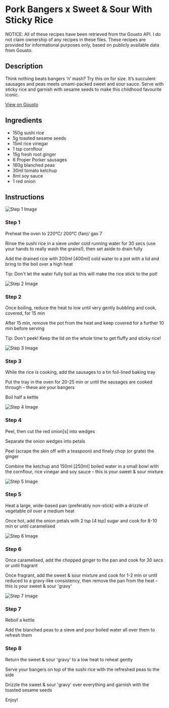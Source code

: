 # Pork Bangers x Sweet & Sour With Sticky Rice

NOTICE: All of these recipes have been retrieved from the Gousto API. I do not claim ownership of any recipes in these files. These recipes are provided for informational purposes only, based on publicly available data from Gousto.

## Description

Think nothing beats bangers ‘n’ mash? Try this on for size. It’s succulent sausages and peas meets umami-packed sweet and sour sauce. Serve with sticky rice and garnish with sesame seeds to make this childhood favourite iconic.

[View on Gousto](https://www.gousto.co.uk/recipes/cookbook/pork-bangers-x-sweet-sour-with-sticky-rice)

## Ingredients

- 150g sushi rice
- 5g toasted sesame seeds
- 15ml rice vinegar
- 1  tsp cornflour
- 15g fresh root ginger
- 6 Proper Porker sausages
- 160g blanched peas
- 30ml tomato ketchup
- 8ml soy sauce
- 1 red onion

## Instructions

![Step 1 Image](https://production-media.gousto.co.uk/cms/recipe-step-image/Step-1-1661866902588-x200.jpg)

### Step 1

Preheat the oven to 220°C/ 200°C (fan)/ gas 7

Rinse the sushi rice in a sieve under cold running water for 30 secs (use your hands to really wash the grains!), then set aside to drain fully

Add the drained rice with 200ml <span class="text-danger">[400ml]</span> cold water to a pot with a lid and bring to the boil over a high heat

Tip: Don't let the water fully boil as this will make the rice stick to the pot!

![Step 2 Image](https://production-media.gousto.co.uk/cms/recipe-step-image/Step-2-1661866909710-x200.jpg)

### Step 2

Once boiling, reduce the heat to low until very gently bubbling and cook, covered, for 15 min

After 15 min, remove the pot from the heat and keep covered for a further 10 min before serving

Tip: Don't peek! Keep the lid on the whole time to get fluffy and sticky rice!

![Step 3 Image](https://production-media.gousto.co.uk/cms/recipe-step-image/Step-3-1661866914675-x200.jpg)

### Step 3

While the rice is cooking, add the sausages to a tin foil-lined baking tray

Put the tray in the oven for 20-25 min or until the sausages are cooked through – these are your bangers

Boil half a kettle

![Step 4 Image](https://production-media.gousto.co.uk/cms/recipe-step-image/Step-4-1661866919573-x200.jpg)

### Step 4

Peel, then cut the red onion<span class="text-danger">[s]</span> into wedges

Separate the onion wedges into petals

Peel (scrape the skin off with a teaspoon) and finely chop (or grate) the ginger

Combine the ketchup and 150ml <span class="text-danger">[250ml]</span> boiled water in a small bowl with the cornflour, rice vinegar and soy sauce – this is your sweet & sour mixture

![Step 5 Image](https://production-media.gousto.co.uk/cms/recipe-step-image/Step-5-1661866924325-x200.jpg)

### Step 5

Heat a large, wide-based pan (preferably non-stick) with a drizzle of vegetable oil over a medium heat

Once hot, add the onion petals with 2 tsp<span class="text-danger"> [4 tsp]</span> sugar and cook for 8-10 min or until caramelised

![Step 6 Image](https://production-media.gousto.co.uk/cms/recipe-step-image/Step-6-1661866929242-x200.jpg)

### Step 6

Once caramelised, add the chopped ginger to the pan and cook for 30 secs or until fragrant

Once fragrant, add the sweet & sour mixture and cook for 1-2 min or until reduced to a gravy-like consistency, then remove the pan from the heat – this is your sweet & sour 'gravy'

![Step 7 Image](https://production-media.gousto.co.uk/cms/recipe-step-image/Step-7-1661866935249-x200.jpg)

### Step 7

Reboil a kettle

Add the blanched peas to a sieve and pour boiled water all over them to refresh them

### Step 8

Return the sweet & sour 'gravy' to a low heat to reheat gently

Serve your bangers on top of the sushi rice with the refreshed peas to the side

Drizzle the sweet & sour 'gravy' over everything and garnish with the toasted sesame seeds

Enjoy!

